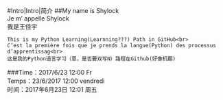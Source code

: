 #Intro|Intro|简介
##My name is Shylock<br>
Je m’ appelle Shylock<br>
我是王佳宇

    This is my Python Learning(Learnning???) Path in GitHub<br>
    C’est la première fois que je prends la langue(Python) des processus d’apprentissag<br>
    这是我的Python语言学习（恩，是否要双写N）路程在Github(好像机翻)

###Time：2017/6/23 12:00 Fr<br>
Temps：23/6/2017 12:00 vendredi<br>
时间：2017年6月23日 12:01 周五



